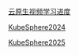 [云原生视频学习进度](https://www.bilibili.com/video/BV13Q4y1C7hS?spm_id_from=333.788.videopod.episodes&vd_source=b850b3a29a70c8eb888ce7dff776a5d1&p=75)



[KubeSphere2024](https://mp.weixin.qq.com/mp/appmsgalbum?__biz=Mzg4MzcyOTQ2NQ==&action=getalbum&album_id=3216882070090760198&subscene=159&subscene=&scenenote=https%3A%2F%2Fmp.weixin.qq.com%2Fs%2FYDnvnuTqYfmgvF3HGOJ4WQ&nolastread=1#wechat_redirect)

[KubeSphere2025](https://mp.weixin.qq.com/mp/appmsgalbum?__biz=Mzg4MzcyOTQ2NQ==&action=getalbum&album_id=3813045253863653379&subscene=231&scenenote=https%3A%2F%2Fmp.weixin.qq.com%2Fs%3F__biz%3DMzg4MzcyOTQ2NQ%3D%3D%26mid%3D2247487241%26idx%3D1%26sn%3D59aee0701d39deef42fdeb9c334b3a60%26chksm%3Dcf43ba5ff8343349854288d404653a9e162beb728372232ca22b86d55fa8c40605ab0005f5ec%26scene%3D231%26subscene%3D227%26clicktime%3D1752287095%26enterid%3D1752287095%26key%3Ddaf9bdc5abc4e8d00b46d5a2ac4e0e2cd7e3d656c0c670ae0332b9cdbb57cc435e395ada8806d762cf5a6411f06886c542025bb56e210ac20de0538f1552e05eda9e498c2d756d70ac7220897fe87dbd458e53d62a9c74ed8814182af4303f091162f98795014df197d947f36a7c0a578bab67937fe2fd50783d47a06eb40e2d%26ascene%3D78%26uin%3DMTAzNjE4Nzk2Mw%253D%253D%26devicetype%3DiMac%2BMac16%252C5%2BOSX%2BOSX%2B15.5%2Bbuild(24F74)%26version%3D13080a10%26nettype%3DWIFI%26lang%3Dzh_CN%26countrycode%3DCN%26fontScale%3D100%26exportkey%3Dn_ChQIAhIQczjCgo70jmW2SO7fQLRw4hL%252FAQIE97dBBAEAAAAAAGzBCSYgfHkAAAAOpnltbLcz9gKNyK89dVj05GL1PXXPZl%252FlI3jYjg3eGcl%252FINKY4qoGZqmXL1eSvxF1TRL%252B%252FWIMumKlOCY5FdqRyhGDTGO5drVCqAndJs%252BZdad512cQOZA6i5bC9xfE1GvmAfKnLXjJ4dWVQs7JnwN1jfg7aDO5xNQs6GSI74pb3Zg1Abq64HuCVtR7%252BUYNIzjkjgHz6nIvCYpkZvo9WKdvnTm%252BnY%252BLZjRfJD4lhCXpZo%252BEipDwOOdd0oWinZ75zwySdAeM5V813CFK%252FwWUfIf8wZqAc%252FR3AA9SMo6nYamwEIImCkThZ0AddA%253D%253D%26acctmode%3D0%26pass_ticket%3DRFjsR48VaPBwFvInNus2plmq9X3uZ5Z6fTaPUU38a%252BvZYAsx2%252Fx7MiyFH%252FD75VUf%26wx_header%3D0&nolastread=1#wechat_redirect)





